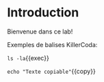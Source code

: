 # Introduction

Bienvenue dans ce lab!

Exemples de balises KillerCoda:

`ls -la`{{exec}}

`echo "Texte copiable"`{{copy}}